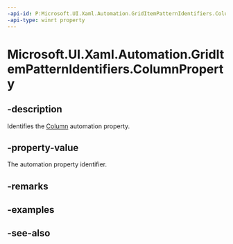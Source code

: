 ```yaml
---
-api-id: P:Microsoft.UI.Xaml.Automation.GridItemPatternIdentifiers.ColumnProperty
-api-type: winrt property
---
```


<!-- Property syntax
public Windows.UI.Xaml.Automation.AutomationProperty ColumnProperty { get; }
-->

# Microsoft.UI.Xaml.Automation.GridItemPatternIdentifiers.ColumnProperty

## -description
Identifies the [Column](../microsoft.ui.xaml.automation.provider/igriditemprovider_column.md) automation property.

## -property-value
The automation property identifier.

## -remarks

## -examples

## -see-also
